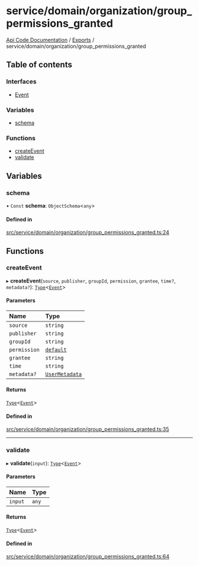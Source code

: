 # service/domain/organization/group\_permissions\_granted
 
[Api Code Documentation](../README.md) / [Exports](../modules.md) / service/domain/organization/group\_permissions\_granted

## Table of contents

### Interfaces

- [Event](../interfaces/service_domain_organization_group_permissions_granted.Event.md)

### Variables

- [schema](service_domain_organization_group_permissions_granted.md#schema)

### Functions

- [createEvent](service_domain_organization_group_permissions_granted.md#createevent)
- [validate](service_domain_organization_group_permissions_granted.md#validate)

## Variables

### schema

• `Const` **schema**: `ObjectSchema`<`any`\>

#### Defined in

[src/service/domain/organization/group_permissions_granted.ts:24](https://github.com/openkfw/TruBudget/blob/aca360d/api/src/service/domain/organization/group_permissions_granted.ts#L24)

## Functions

### createEvent

▸ **createEvent**(`source`, `publisher`, `groupId`, `permission`, `grantee`, `time?`, `metadata?`): [`Type`](result.md#type)<[`Event`](../interfaces/service_domain_organization_group_permissions_granted.Event.md)\>

#### Parameters

| Name | Type |
| :------ | :------ |
| `source` | `string` |
| `publisher` | `string` |
| `groupId` | `string` |
| `permission` | [`default`](authz_intents.md#default) |
| `grantee` | `string` |
| `time` | `string` |
| `metadata?` | [`UserMetadata`](service_domain_metadata.md#usermetadata) |

#### Returns

[`Type`](result.md#type)<[`Event`](../interfaces/service_domain_organization_group_permissions_granted.Event.md)\>

#### Defined in

[src/service/domain/organization/group_permissions_granted.ts:35](https://github.com/openkfw/TruBudget/blob/aca360d/api/src/service/domain/organization/group_permissions_granted.ts#L35)

___

### validate

▸ **validate**(`input`): [`Type`](result.md#type)<[`Event`](../interfaces/service_domain_organization_group_permissions_granted.Event.md)\>

#### Parameters

| Name | Type |
| :------ | :------ |
| `input` | `any` |

#### Returns

[`Type`](result.md#type)<[`Event`](../interfaces/service_domain_organization_group_permissions_granted.Event.md)\>

#### Defined in

[src/service/domain/organization/group_permissions_granted.ts:64](https://github.com/openkfw/TruBudget/blob/aca360d/api/src/service/domain/organization/group_permissions_granted.ts#L64)
